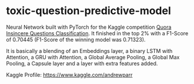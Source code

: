 # toxic-question-predictive-model
Neural Network built with PyTorch for the Kaggle competition [Quora Insincere Questions Classification](https://www.kaggle.com/c/quora-insincere-questions-classification).
It finished in the top 2% with a F1-Score of 0.70445 (F1-Score of the winning model was 0.71323).

It is basically a blending of an Embeddings layer, a binary LSTM with
Attention, a GRU with Attention, a Global Average Pooling, a Global Max Pooling, a Capsule layer
and a layer with extra features added.

Kaggle Profile: https://www.kaggle.com/andrewparr
